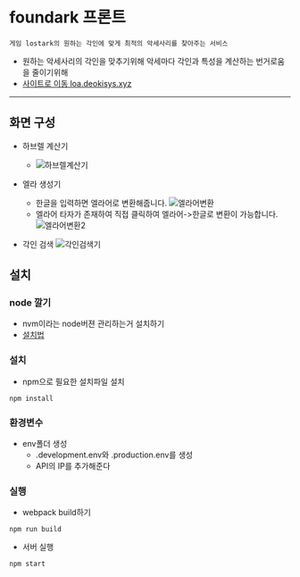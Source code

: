 # foundark 프론트

`게임 lostark의 원하는 각인에 맞게 최적의 악세사리를 찾아주는 서비스`

- 원하는 악세사리의 각인을 맞추기위해 악세마다 각인과 특성을 계산하는 번거로움을 줄이기위해
- [사이트로 이동 loa.deokisys.xyz](http://loa.deokisys.xyz)
---


## 화면 구성

- 하브렐 계산기
  - ![하브렐계산기](https://user-images.githubusercontent.com/24247768/208651499-e143b1e6-8aa9-4728-8696-b0eca01c2228.png)

- 엘라 생성기
  - 한글을 입력하면 엘라어로 변환해줍니다.
![엘라어변환](https://user-images.githubusercontent.com/24247768/208651567-e45dc43a-f43a-4a5e-9fd3-6ca6f0b4a784.png)
  - 엘라어 타자가 존재하여 직접 클릭하여 엘라어->한글로 변환이 가능합니다.
![엘라어변환2](https://user-images.githubusercontent.com/24247768/208651788-2157c022-ffcc-4e2d-a6b4-064afdb9e810.png)

- 각인 검색
![각인검색기](https://user-images.githubusercontent.com/24247768/208651863-cd3d35c2-ed8d-4561-9448-9fa6325fb64f.png)


## 설치

### node 깔기
- nvm이라는 node버젼 관리하는거 설치하기
- [설치법](https://deokisys.github.io/%EC%9B%B9/2021/06/11/nodejs%EC%84%A4%EC%B9%98.html)

### 설치
- npm으로 필요한 설치파일 설치
```
npm install
``` 

### 환경변수
- env폴더 생성
  - .development.env와 .production.env를 생성
  - API의 IP를 추가해준다

### 실행
- webpack build하기
```
npm run build
```
- 서버 실행
```
npm start
```
